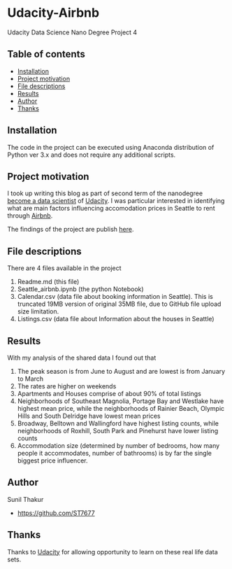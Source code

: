 # Udacity-Airbnb
Udacity Data Science Nano Degree Project 4

## Table of contents

- [Installation](#installation)
- [Project motivation](#project-motivation)
- [File descriptions](#file-descriptions)
- [Results](#results)
- [Author](#Author)
- [Thanks](#thanks)


## Installation

The code in the project can be executed using Anaconda distribution of Python ver 3.x and does not require any additional scripts.


## Project motivation
I took up writing this blog as part of second term of the nanodegree [become a data scientist](https://eu.udacity.com/course/data-scientist-nanodegree--nd025) of [Udacity](https://eu.udacity.com/). 
I was particular interested in identifying what are main factors influencing accomodation prices in Seattle to rent through [Airbnb](https://airbnb.com).  

The findings of the project are publish [here](https://medium.com/@sunilthakur_67045/analysis-of-2016-airbnb-offering-in-seattle-16e524e58c93).


## File descriptions
There are 4 files available in the project
1. Readme.md (this file)
2. Seattle_airbnb.ipynb (the python Notebook)
3. Calendar.csv (data file about booking information in Seattle). This is truncated 19MB version of original 35MB file, due to GitHub file upload size limitation.
4. Listings.csv (data file about Information about the houses in Seattle)

## Results
With my analysis of the shared data I found out that
1. The peak season is from June to August and are lowest is from January to March
2. The rates are higher on weekends
3. Apartments and Houses comprise of about 90% of total listings
4. Neighborhoods of Southeast Magnolia, Portage Bay and Westlake have highest mean price, while the neighborhoods of Rainier Beach, Olympic Hills and South Delridge have lowest mean prices
5. Broadway, Belltown and Wallingford have highest listing counts, while neighborhoods of Roxhill, South Park and Pinehurst have lower listing counts
6. Accommodation size (determined by number of bedrooms, how many people it accommodates, number of bathrooms) is by far the single biggest price influencer.

## Author

Sunil Thakur
- <https://github.com/ST7677>


## Thanks

Thanks to [Udacity](https://eu.udacity.com/) for allowing opportunity to learn on these real life data sets.
